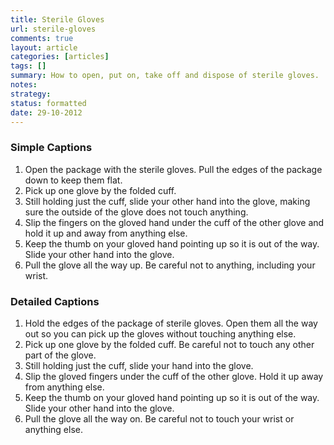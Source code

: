 ```yaml
---
title: Sterile Gloves
url: sterile-gloves
comments: true
layout: article
categories: [articles]
tags: []
summary: How to open, put on, take off and dispose of sterile gloves. 
notes:
strategy:
status: formatted
date: 29-10-2012
---
```

### Simple Captions
1. Open the package with the sterile gloves. Pull the edges of the package down to keep them flat.
2. Pick up one glove by the folded cuff. 
3. Still holding just the cuff, slide your other hand into the glove, making sure the outside of the glove does not touch anything. 
4. Slip the fingers on the gloved hand under the cuff of the other glove and hold it up and away from anything else. 
5. Keep the thumb on your gloved hand pointing up so it is out of the way. Slide your other hand into the glove. 
6. Pull the glove all the way up. Be careful not to anything, including your wrist.

### Detailed Captions
1. Hold the edges of the package of sterile gloves. Open them all the way out so you can pick up the gloves without touching anything else.
2. Pick up one glove by the folded cuff. Be careful not to touch any other part of the glove.
3. Still holding just the cuff, slide your hand into the glove.
4. Slip the gloved fingers under the cuff of the other glove. Hold it up away from anything else.
5. Keep the thumb on your gloved hand pointing up so it is out of the way. Slide your other hand into the glove. 
6. Pull the glove all the way on. Be careful not to touch your wrist or anything else. 
